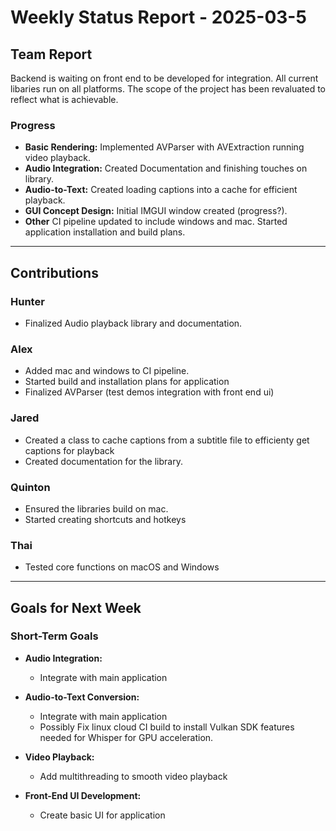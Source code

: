 # Weekly Status Report - 2025-03-5

## Team Report
Backend is waiting on front end to be developed for integration. All current libaries run on all platforms. The scope of the project has been revaluated to reflect what is achievable. 

### Progress
- **Basic Rendering:** Implemented AVParser with AVExtraction running video playback.
- **Audio Integration:** Created Documentation and finishing touches on library.
- **Audio-to-Text:** Created loading captions into a cache for efficient playback. 
- **GUI Concept Design:** Initial IMGUI window created (progress?). 
- **Other** CI pipeline updated to include windows and mac. Started application installation and build plans.

---

## Contributions

### Hunter
- Finalized Audio playback library and documentation. 

### Alex
- Added mac and windows to CI pipeline. 
- Started build and installation plans for application
- Finalized AVParser (test demos integration with front end ui)

### Jared
- Created a class to cache captions from a subtitle file to efficienty get captions for playback
- Created documentation for the library.

### Quinton
- Ensured the libraries build on mac.
- Started creating shortcuts and hotkeys

### Thai
- Tested core functions on macOS and Windows

---

## Goals for Next Week

### Short-Term Goals
- **Audio Integration:**
    - Integrate with main application

- **Audio-to-Text Conversion:**
    - Integrate with main application
    - Possibly Fix linux cloud CI build to install Vulkan SDK features needed for Whisper for GPU acceleration. 

- **Video Playback:**
    - Add multithreading to smooth video playback

- **Front-End UI Development:**
    - Create basic UI for application

